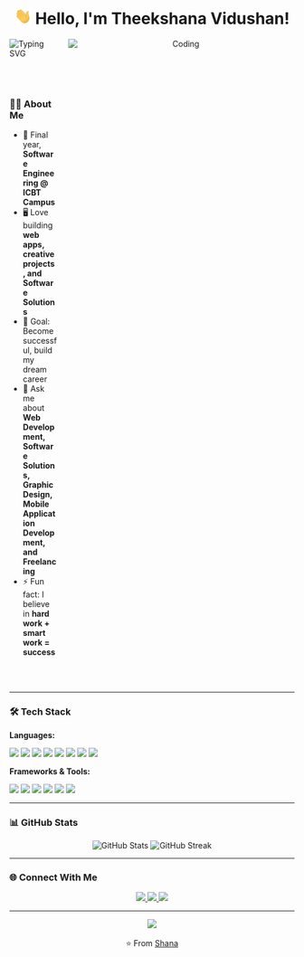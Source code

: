 <div align="center">

# <img src="https://raw.githubusercontent.com/ABSphreak/ABSphreak/master/gifs/Hi.gif" width="30px"> Hello, I'm Theekshana Vidushan!

</div>

<div align="center">
  
<img align="right" alt="Coding" width="400" src="https://user-images.githubusercontent.com/74038190/212749447-bfb7e725-6987-49d9-ae85-2015e3e7cc41.gif">

<div align="left" style="padding-right: 420px;">

<img src="https://readme-typing-svg.herokuapp.com?font=Fira+Code&weight=600&size=22&duration=3500&pause=1000&color=00F7FF&vCenter=true&width=500&lines=🚀+Passionate+Software+Engineering+Student;🎨+Creative+Graphic+Designer;💻+Aspiring+Full-Stack+Developer;🔥+Always+Learning+and+Building" alt="Typing SVG" />

<br><br>

### 👨‍💻 About Me

- 🌱 Final year, **Software Engineering @ ICBT Campus**
- 🖥️ Love building **web apps, creative projects, and Software Solutions**
- 🎯 Goal: Become successful, build my dream career   
- 💬 Ask me about **Web Development, Software Solutions, Graphic Design, Mobile Application Development, and Freelancing**
- ⚡ Fun fact: I believe in **hard work + smart work = success**

<br>

</div>

</div>

<br clear="right"/>

---

### 🛠️ Tech Stack  

**Languages:**  

<p>
<img src="https://img.shields.io/badge/-Python-3776AB?style=for-the-badge&logo=python&logoColor=white" />
<img src="https://img.shields.io/badge/-Java-007396?style=for-the-badge&logo=java&logoColor=white" />
<img src="https://img.shields.io/badge/-PHP-777BB4?style=for-the-badge&logo=php&logoColor=white" />
<img src="https://img.shields.io/badge/-JavaScript-F7DF1E?style=for-the-badge&logo=javascript&logoColor=black" />
<img src="https://img.shields.io/badge/-C%23-239120?style=for-the-badge&logo=c-sharp&logoColor=white" />
<img src="https://img.shields.io/badge/-C++-00599C?style=for-the-badge&logo=cplusplus&logoColor=white" />
<img src="https://img.shields.io/badge/-Kotlin-0095D5?style=for-the-badge&logo=kotlin&logoColor=white" />
<img src="https://img.shields.io/badge/-Groovy-4298B8?style=for-the-badge&logo=apache-groovy&logoColor=white" />
</p>

**Frameworks & Tools:**  

<p>
<img src="https://img.shields.io/badge/-HTML5-E34F26?style=for-the-badge&logo=html5&logoColor=white" />
<img src="https://img.shields.io/badge/-CSS3-1572B6?style=for-the-badge&logo=css3&logoColor=white" />
<img src="https://img.shields.io/badge/-Android%20Studio-3DDC84?style=for-the-badge&logo=android-studio&logoColor=white" />
<img src="https://img.shields.io/badge/-MySQL-4479A1?style=for-the-badge&logo=mysql&logoColor=white" />
<img src="https://img.shields.io/badge/-Git-F05032?style=for-the-badge&logo=git&logoColor=white" />
<img src="https://img.shields.io/badge/-GitHub-181717?style=for-the-badge&logo=github&logoColor=white" />
</p>

---

### 📊 GitHub Stats

<div align="center">
  <img src="https://github-readme-stats.vercel.app/api?username=Theek-Shana&show_icons=true&theme=tokyonight&hide_border=true&bg_color=0D1117&title_color=00F7FF&icon_color=00F7FF&text_color=FFFFFF" alt="GitHub Stats" height="180"/>
  <img src="https://github-readme-streak-stats.herokuapp.com/?user=Theek-Shana&theme=tokyonight&hide_border=true&background=0D1117&ring=00F7FF&fire=FF5733&currStreakLabel=00F7FF" alt="GitHub Streak" height="180"/>
</div>

---

### 🌐 Connect With Me

<p align="center">
  <a href="https://www.linkedin.com/in/theekshana-vidushan-727689293/">
    <img src="https://img.shields.io/badge/LinkedIn-0A66C2?style=for-the-badge&logo=linkedin&logoColor=white" />
  </a>
  <a href="https://www.fiverr.com/">
    <img src="https://img.shields.io/badge/Fiverr-1DBF73?style=for-the-badge&logo=fiverr&logoColor=white" />
  </a>
  <a href="mailto:Theekshanavidushan.dev@gmail.com">
    <img src="https://img.shields.io/badge/Email-D14836?style=for-the-badge&logo=gmail&logoColor=white" />
  </a>
</p>

---

<div align="center">
  <img src="https://capsule-render.vercel.app/api?type=waving&color=gradient&customColorList=6,11,20&height=100&section=footer&text=Thanks%20for%20visiting!&fontSize=20&fontColor=fff&animation=twinkling" />
</div>

<p align="center">
  ⭐ From <a href="https://github.com/Theek-Shana">Shana</a>
</p>
